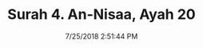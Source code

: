 ---
title       : "Surah 4. An-Nisaa, Ayah 20"
date        : 7/25/2018 2:51:44 PM
draft       : false
type        : "quran"
layout      : "compare"
BookCode    : "CMP"
SurahNumber : "4"
AyahNumber  : "20"
TotalAyah   : "176"
---